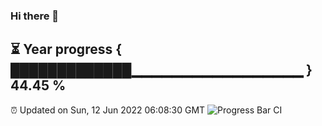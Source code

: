 ### Hi there 👋
⏳ Year progress { █████████████▁▁▁▁▁▁▁▁▁▁▁▁▁▁▁▁▁ } 44.45 %
---
⏰ Updated on Sun, 12 Jun 2022 06:08:30 GMT
![Progress Bar CI](https://github.com/Moyi321/Moyi321/workflows/Progress%20Bar%20CI/badge.svg)
